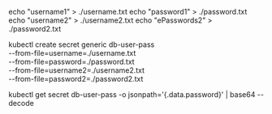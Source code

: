 echo "username1" > ./username.txt
echo "password1" > ./password.txt
echo "username2" > ./username2.txt
echo "ePasswords2" > ./password2.txt

kubectl create secret generic db-user-pass \
  --from-file=username=./username.txt \
  --from-file=password=./password.txt \
  --from-file=username2=./username2.txt \
  --from-file=password2=./password2.txt

kubectl get secret db-user-pass -o jsonpath='{.data.password}' | base64 --decode
